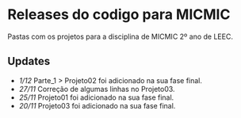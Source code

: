 # Releases do codigo para MICMIC

Pastas com os projetos para a disciplina de MICMIC 2º ano de LEEC.

## Updates

- *1/12* Parte_1 > Projeto02 foi adicionado na sua fase final.
- *27/11* Correção de algumas linhas no Projeto03.
- *25/11* Projeto01 foi adicionado na sua fase final.
- *20/11* Projeto03 foi adicionado na sua fase final.
